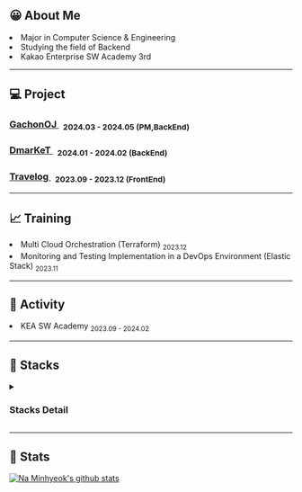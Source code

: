 ## 😀 About Me
<p>
<li>Major in Computer Science & Engineering</li>
<li>Studying the field of Backend</li>
<li>Kakao Enterprise SW Academy 3rd</li>
</p>

---

## 💻 Project
<p>
<h3><a href="https://github.com/NaMinhyeok/GachonOJ-Backend"> GachonOJ </a> &nbsp; <sub> 2024.03 - 2024.05 (PM,BackEnd) </sub></h3>
<h3><a href="https://github.com/NaMinhyeok/dmarket-back"> DmarKeT </a> &nbsp; <sub> 2024.01 - 2024.02 (BackEnd)</sub></h3>
<h3> <a href="https://github.com/NaMinhyeok/Travelog-front"> Travelog </a> &nbsp; <sub> 2023.09 - 2023.12 (FrontEnd)</sub> </h3>

---
## 📈 Training
<p>
<li> Multi Cloud Orchestration (Terraform) <sub> 2023.12 </sub>  </li>
<li> Monitoring and Testing Implementation in a DevOps Environment (Elastic Stack)  <sub> 2023.11 </sub> </li>
</p>

---

[//]: # (## Award)

[//]: # (<p>)
[//]: # (</p>)
[//]: # ()
[//]: # (<br>)


[//]: # (## Certificate)

[//]: # (<p>)

[//]: # (</p>)

## 🏃 Activity
<p>
<li> KEA SW Academy <sub> 2023.09 - 2024.02 </sub>  </li>
</p>

---

[//]: # (##  Experience)

[//]: # (<p>)

[//]: # (</p>)

[//]: # ()
[//]: # (<br>)


## 📜 Stacks
<details>
<summary><h3>Stacks Detail</h3></summary>

| Category               | Subcategory           | Details                                   |
|------------------------|-----------------------|-------------------------------------------|
| Languages & Frameworks | Programming Languages | Java                                      |
|                        | Web Frameworks        | Spring Boot, Spring Cloud                 |
|                        | Data Access           | JPA                                       |
| Infrastructures        | Cloud                 | AWS, Kakao Cloud                          |
|                        | CI/CD                 | Jenkins                                   |
|                        | Databases - RDBMS     | MySQL, MariaDB                            |
|                        | Databases - NoSQL     | Elasticsearch, Redis                      |
|                        | Testing Tool          | K6, Jmeter                                |
|                        | Etc                   | Docker, Ubuntu, JWT                       |
| Observability          | Observability         | Kibana, Grafana, Prometheus               |
| Tools                  | Development Tools     | IntelliJ, Visual Studio Code              |
|                        | Collaboration Tools   | Jira, Slack, Notion, Figma, Canva, ERD Cloud, Discord |
|                        | Version Control       | GitHub                                    |

</details>

---

## 🎲 Stats
[![Na Minhyeok's github stats](https://github-readme-stats.vercel.app/api?username=naminhyeok)](https://github.com/naminhyeok/github-readme-stats)
